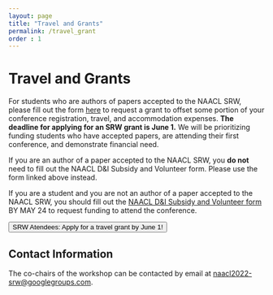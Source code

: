 ```yaml
---
layout: page
title: "Travel and Grants"
permalink: /travel_grant
order : 1
---
```

# Travel and Grants
For students who are authors of papers accepted to the NAACL SRW, please fill out the form [here](https://forms.gle/uEHKFYZSEqHJYbqNA) to request a grant to offset some portion of your conference registration, travel, and accommodation expenses. **The deadline for applying for an SRW grant is June 1.** 
We will be prioritizing funding students who have accepted papers, are attending their first conference, and demonstrate financial need.

If you are an author of a paper accepted to the NAACL SRW, you **do not** need to fill out the NAACL D&I Subsidy and Volunteer form. Please use the form linked above instead.

If you are a student and you are not an author of a paper accepted to the NAACL SRW, you should fill out the [NAACL D&I Subsidy and Volunteer form](https://forms.office.com/pages/responsepage.aspx?id=DQSIkWdsW0yxEjajBLZtrQAAAAAAAAAAAAO__UAd5zRUN1NBTjlZVlRYOFE0U0g2TkVKQVJLVjRTSS4u) BY MAY 24 to request funding to attend the conference.

<button class="btn btn-success" onclick="window.location.href='https://forms.gle/uEHKFYZSEqHJYbqNA';">SRW Atendees: Apply for a travel grant by June 1!</button>

## Contact Information
The co-chairs of the workshop can be contacted by email at [naacl2022-srw@googlegroups.com](mailat:naacl2022-srw@googlegroups.com). 


